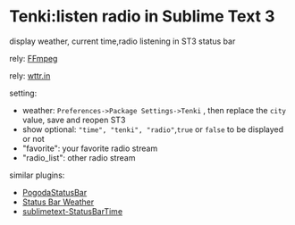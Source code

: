 # Tenki:listen radio in Sublime Text 3

display weather, current time,radio listening in ST3 status bar

rely: [FFmpeg](https://github.com/FFmpeg/FFmpeg)

rely: [wttr.in](https://github.com/chubin/wttr.in)

setting:
- weather: `Preferences->Package Settings->Tenki` , then replace the `city` value, save and reopen ST3
- show optional: `"time", "tenki", "radio"`,`true` or `false` to be displayed or not
- "favorite": your favorite radio stream
- "radio_list": other radio stream


similar plugins:
- [PogodaStatusBar](https://github.com/bolknote/PogodaStatusBar)
- [Status Bar Weather](https://github.com/lowliet/sublimetext-StatusBarWeather)
- [sublimetext-StatusBarTime](https://github.com/zixing8284/sublimetext-StatusBarTime)
